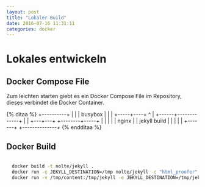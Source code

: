 ```yaml
---
layout: post
title: "Lokaler Build"
date: 2016-07-16 11:31:11
categories: docker
---
```


# Lokales entwickeln 


## Docker Compose File
 
 Zum leichten starten giebt es ein Docker Compose File im Repository, dieses verbindet die Docker Container.
 
{% ditaa %}
     +----------+
     |          |
     | busybox  |
     |          |
     +-----+----+
           ^
           |
    +------+-------------+
    |                    |
+---+---+       +--------+-----+
|       |       |              |
| nginx |       | jekyll build |
|       |       |              |
+-------+       +--------------+
{% endditaa %}


## Docker Build

```bash
 
  docker build -t nolte/jekyll . 
  docker run -e JEKYLL_DESTINATION=/tmp nolte/jekyll -c "html_proofer"
  docker run -v /tmp/content:/tmp/jekyll -e JEKYLL_DESTINATION=/tmp/jekyll nolte/jekyll -c "html_proofer"

```